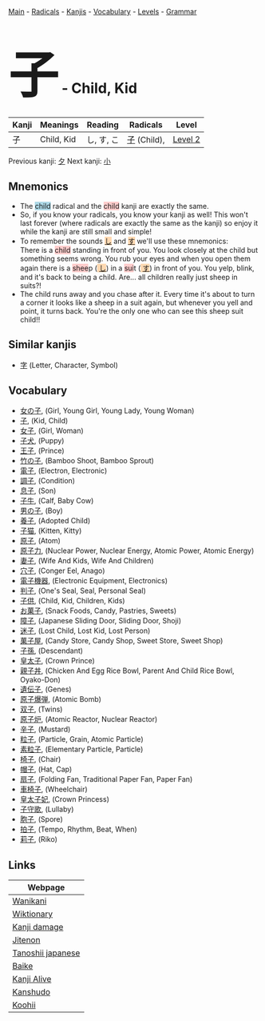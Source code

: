 <style> bigfont {font-size: 100px}</style>
[Main](../index.md) -
[Radicals](../radicals.md) -
[Kanjis](../kanjis.md) -
[Vocabulary](../vocabulary.md) -
[Levels](../levels.md) -
[Grammar](../grammar.md)
# <bigfont> 子</bigfont> - Child, Kid 

| Kanji | Meanings | Reading | Radicals | Level |
| --- | --- | --- | --- | --- |
| 子 | Child, Kid | し, す, こ | [子](../radicals/子.md) (Child),  | [Level 2](../levels/wk_level2.md) |

Previous kanji: [夕](夕.md) Next kanji: [小](小.md) 

## Mnemonics
 * The <span style="background-color:#ADD8E6"> child</span> radical and the <span style="background-color:#ffcccb"> child</span> kanji are exactly the same.
* So, if you know your radicals, you know your kanji as well! This won't last forever (where radicals are exactly the same as the kanji) so enjoy it while the kanji are still small and simple!
* To remember the sounds  <span style="background-color:#fed8b1"> [し](https://jisho.org/search/し)</span> and <span style="background-color:#fed8b1"> [す](https://jisho.org/search/す)</span> we'll use these mnemonics:<br />There is a <span style="background-color:#ffcccb"> child</span> standing in front of you. You look closely at the child but something seems wrong. You rub your eyes and when you open them again there is a <span style="background-color:#ffcccb"> shee</span>p (<span style="background-color:#fed8b1"> [し](https://jisho.org/search/し)</span>) in a <span style="background-color:#ffcccb"> sui</span>t (<span style="background-color:#fed8b1"> [す](https://jisho.org/search/す)</span>) in front of you. You yelp, blink, and it's back to being a child. Are... all children really just sheep in suits?!
* The child runs away and you chase after it. Every time it's about to turn a corner it looks like a sheep in a suit again, but whenever you yell and point, it turns back. You're the only one who can see this sheep suit child!!


## Similar kanjis
 * [字](字.md) (Letter, Character, Symbol)


## Vocabulary
 * [女の子](../vocabulary/子.md), (Girl, Young Girl, Young Lady, Young Woman)
* [子](../vocabulary/子.md), (Kid, Child)
* [女子](../vocabulary/子.md), (Girl, Woman)
* [子犬](../vocabulary/子.md), (Puppy)
* [王子](../vocabulary/子.md), (Prince)
* [竹の子](../vocabulary/子.md), (Bamboo Shoot, Bamboo Sprout)
* [電子](../vocabulary/子.md), (Electron, Electronic)
* [調子](../vocabulary/子.md), (Condition)
* [息子](../vocabulary/子.md), (Son)
* [子牛](../vocabulary/子.md), (Calf, Baby Cow)
* [男の子](../vocabulary/子.md), (Boy)
* [養子](../vocabulary/子.md), (Adopted Child)
* [子猫](../vocabulary/子.md), (Kitten, Kitty)
* [原子](../vocabulary/子.md), (Atom)
* [原子力](../vocabulary/子.md), (Nuclear Power, Nuclear Energy, Atomic Power, Atomic Energy)
* [妻子](../vocabulary/子.md), (Wife And Kids, Wife And Children)
* [穴子](../vocabulary/子.md), (Conger Eel, Anago)
* [電子機器](../vocabulary/子.md), (Electronic Equipment, Electronics)
* [判子](../vocabulary/子.md), (One's Seal, Seal, Personal Seal)
* [子供](../vocabulary/子.md), (Child, Kid, Children, Kids)
* [お菓子](../vocabulary/子.md), (Snack Foods, Candy, Pastries, Sweets)
* [障子](../vocabulary/子.md), (Japanese Sliding Door, Sliding Door, Shoji)
* [迷子](../vocabulary/子.md), (Lost Child, Lost Kid, Lost Person)
* [菓子屋](../vocabulary/子.md), (Candy Store, Candy Shop, Sweet Store, Sweet Shop)
* [子孫](../vocabulary/子.md), (Descendant)
* [皇太子](../vocabulary/子.md), (Crown Prince)
* [親子丼](../vocabulary/子.md), (Chicken And Egg Rice Bowl, Parent And Child Rice Bowl, Oyako-Don)
* [遺伝子](../vocabulary/子.md), (Genes)
* [原子爆弾](../vocabulary/子.md), (Atomic Bomb)
* [双子](../vocabulary/子.md), (Twins)
* [原子炉](../vocabulary/子.md), (Atomic Reactor, Nuclear Reactor)
* [辛子](../vocabulary/子.md), (Mustard)
* [粒子](../vocabulary/子.md), (Particle, Grain, Atomic Particle)
* [素粒子](../vocabulary/子.md), (Elementary Particle, Particle)
* [椅子](../vocabulary/子.md), (Chair)
* [帽子](../vocabulary/子.md), (Hat, Cap)
* [扇子](../vocabulary/子.md), (Folding Fan, Traditional Paper Fan, Paper Fan)
* [車椅子](../vocabulary/子.md), (Wheelchair)
* [皇太子妃](../vocabulary/子.md), (Crown Princess)
* [子守歌](../vocabulary/子.md), (Lullaby)
* [胞子](../vocabulary/子.md), (Spore)
* [拍子](../vocabulary/子.md), (Tempo, Rhythm, Beat, When)
* [莉子](../vocabulary/子.md), (Riko)



## Links 

| Webpage |
| --- |
| [Wanikani          ](https://www.wanikani.com/kanji/子) |
| [Wiktionary        ](https://en.wiktionary.org/wiki/子) |
| [Kanji damage      ](http://www.kanjidamage.com/kanji/search?utf8=✓&q=子) |
| [Jitenon           ](https://jitenon.com/kanji/子) |
| [Tanoshii japanese ](https://www.tanoshiijapanese.com/dictionary/kanji.cfm?k=子) |
| [Baike             ](https://baike.baidu.com/item/子) |
| [Kanji Alive       ](https://app.kanjialive.com/子) |
| [Kanshudo          ](https://www.kanshudo.com/searchmn?q=子) |
| [Koohii            ](https://kanji.koohii.com/study/kanji/子) |
